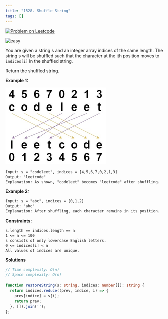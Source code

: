 ```yaml
---
title: "1528. Shuffle String"
tags: []
---
```


[![Problem on Leetcode](https://img.shields.io/badge/Leetcode-FFA116)](https://leetcode.com/problems/shuffle-string/)

![easy](https://img.shields.io/badge/Difficulty-Easy-5BCEFA.svg)<br />
<!-- ![medium](https://img.shields.io/badge/Difficulty-Medium-F5A9B8.svg)<br /> -->
<!-- ![hard](https://img.shields.io/badge/Difficulty-Hard-FFFFFF.svg)<br /> -->

You are given a string s and an integer array indices of the same length. The string s will be shuffled such that the character at the ith position moves to `indices[i]` in the shuffled string.

Return the shuffled string.

**Example 1:**

![alt text](image.png)

```
Input: s = "codeleet", indices = [4,5,6,7,0,2,1,3]
Output: "leetcode"
Explanation: As shown, "codeleet" becomes "leetcode" after shuffling.
```

**Example 2:**

```
Input: s = "abc", indices = [0,1,2]
Output: "abc"
Explanation: After shuffling, each character remains in its position.
```
**Constraints:**

```
s.length == indices.length == n
1 <= n <= 100
s consists of only lowercase English letters.
0 <= indices[i] < n
All values of indices are unique.
```

**Solutions**

```ts
// Time complexity: O(n)
// Space complexity: O(n)

function restoreString(s: string, indices: number[]): string {
  return indices.reduce((prev, indice, i) => {
    prev[indice] = s[i];
    return prev;
  }, []).join('');
};
```